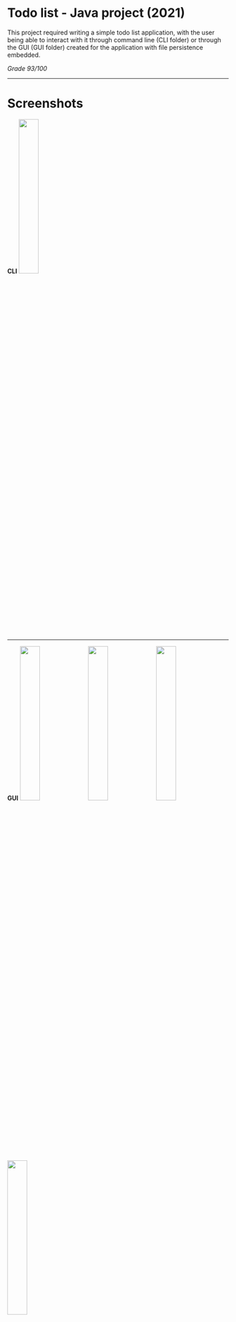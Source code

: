 # Todo list - Java project (2021)

This project required writing a simple todo list application, with the user being able to interact with it through command line (CLI folder) or through the GUI (GUI folder) created for the application with file persistence embedded. 

*Grade 93/100*

-----

# Screenshots 
**CLI**
<img src="https://user-images.githubusercontent.com/57752800/137224473-e30f5815-e143-4458-b4a8-cf101da11b5e.png" width="30%"></img> 

-----

**GUI**
<img src="https://github.com/dosodrac/todolist_gui_2021/blob/main/screenshots/GUI1_list_todos.png" width="30%"></img> 
<img src="https://github.com/dosodrac/todolist_gui_2021/blob/main/screenshots/GUI2_add_todo.png" width="30%"></img> 
<img src="https://github.com/dosodrac/todolist_gui_2021/blob/main/screenshots/GUI3_update_todo.png" width="30%"></img> 
<img src="https://github.com/dosodrac/todolist_gui_2021/blob/main/screenshots/GUI4_delete_todo.png" width="30%"></img> 
